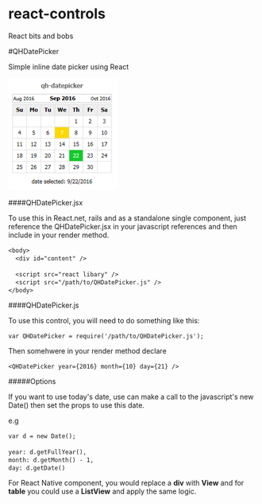 # react-controls
React bits and bobs

#QHDatePicker

Simple inline date picker using React

![qh-datepicker screenshot](https://github.com/quangas/react-controls/blob/master/qh-datepicker.png)

####QHDatePicker.jsx

To use this in React.net, rails and as a standalone single component, just reference the QHDatePicker.jsx in your javascript references and then include <QHDatePicker year={2016} month={10} day={21} /> in your render method.

```
<body>
  <div id="content" />
  
  <script src="react libary" />
  <script src="/path/to/QHDatePicker.js" />
</body>
```

####QHDatePicker.js

To use this control, you will need to do something like this:

```
var QHDatePicker = require('/path/to/QHDatePicker.js');
```

Then somehwere in your render method declare

```
<QHDatePicker year={2016} month={10} day={21} />
```

#####Options

If you want to use today's date, use can make a call to the javascript's new Date() then set the props to use this date.

e.g

```
var d = new Date();

year: d.getFullYear(),
month: d.getMonth() - 1,
day: d.getDate()
```

For React Native component, you would replace a **div** with **View** and for **table** you could use a **ListView** and apply the same logic.
